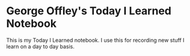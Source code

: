 # George Offley's Today I Learned Notebook

This is my Today I Learned notebook. I use this for recording new stuff I learn on a day to day basis.